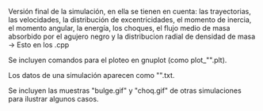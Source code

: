 Versión final de la simulación, en ella se tienen en cuenta: las trayectorias, las velocidades, la distribución de excentricidades, el momento de inercia, el momento angular, la energía, los choques, el flujo medio de masa absorbido por el agujero negro y la distribucion radial de densidad de masa -> Esto en los .cpp

Se incluyen comandos para el ploteo en gnuplot (como plot_"".plt).

Los datos de una simulación aparecen como "".txt.

Se incluyen las muestras "bulge.gif" y "choq.gif" de otras simulaciones para ilustrar algunos casos.
